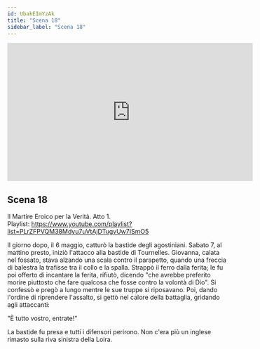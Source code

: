 ```yaml
---
id: UbakEImYzAk
title: "Scena 18"
sidebar_label: "Scena 18"
---
```


<div class="video-float-container">
  <iframe
    width="560"
    height="315"
    src="https://www.youtube.com/embed/UbakEImYzAk"
    title="YouTube video player"
    frameborder="0"
    allow="accelerometer; autoplay; clipboard-write; encrypted-media; gyroscope; picture-in-picture; web-share"
    referrerpolicy="strict-origin-when-cross-origin"
    allowfullscreen
  ></iframe>
</div>

## Scena 18

Il Martire Eroico per la Verità. Atto 1.   
Playlist: https://www.youtube.com/playlist?list=PLrZFPVQM38Mdyu7uVtAjDTugvUw7ISmO5 

Il giorno dopo, il 6 maggio, catturò la bastide degli agostiniani. Sabato 7, al mattino presto, iniziò l'attacco alla bastide di Tournelles. Giovanna, calata nel fossato, stava alzando una scala contro il parapetto, quando una freccia di balestra la trafisse tra il collo e la spalla. Strappò il ferro dalla ferita; le fu poi offerto di incantare la ferita, rifiutò, dicendo "che avrebbe preferito morire piuttosto che fare qualcosa che fosse contro la volontà di Dio". Si confessò e pregò a lungo mentre le sue truppe si riposavano. Poi, dando l'ordine di riprendere l'assalto, si gettò nel calore della battaglia, gridando agli attaccanti:

"È tutto vostro, entrate!"

La bastide fu presa e tutti i difensori perirono. Non c'era più un inglese rimasto sulla riva sinistra della Loira.
